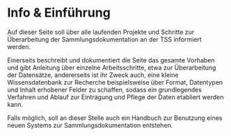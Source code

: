 # Info & Einführung
Auf dieser Seite soll über alle laufenden Projekte und Schritte zur Überarbeitung der Sammlungsdokumentation an der TSS informiert werden.

Einerseits beschreibt und dokumentiert die Seite das gesamte Vorhaben und gibt Anleitung über  einzelne Arbeitsschritte, etwa zur Überarbeitung der Datensätze, andererseits ist ihr Zweck auch, eine kleine Wissensdatenbank zur Recherche beispielsweise über Format, Datentypen und Inhalt erhobener Felder zu schaffen, sodass ein grundlegendes Verfahren und Ablauf zur Eintragung und Pflege der Daten etabliert werden kann.

Falls möglich, soll an dieser Stelle auch ein Handbuch zur Benutzung eines neuen Systems zur Sammlungsdokumentation entstehen.
